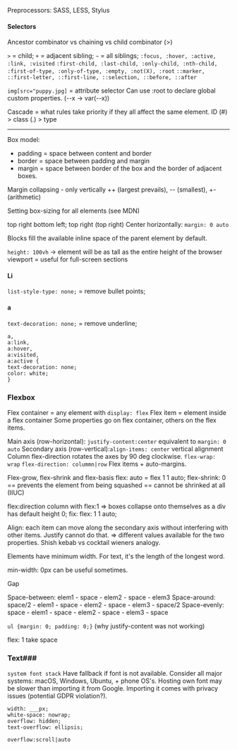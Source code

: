 
Preprocessors: SASS, LESS, Stylus

#### Selectors ####
Ancestor combinator vs chaining vs child combinator (>)

`>` = child; `+` = adjacent sibling; `~` = all siblings;
`:focus, :hover, :active, :link, :visited`
`:first-child, :last-child, :only-child, :nth-child, :first-of-type, :only-of-type, :empty, :not(X), :root` 
`::marker, ::first-letter, ::first-line, ::selection, ::before, ::after`

`img[src="puppy.jpg]` = attribute selector
Can use :root to declare global custom properties. (--x -> var(--x))


Cascade = what rules take priority if they all affect the same element.
ID (#) > class (.) > type


----------------------------------------------------

Box model:
- padding = space between content and border
- border = space between padding and margin
- margin = space between border of the box and the border of adjacent boxes.

Margin collapsing - only vertically ++ (largest prevails), -- (smallest), +- (arithmetic)

Setting box-sizing for all elements (see MDN)

top right bottom left; top right (top right)
Center horizontally: `margin: 0 auto` 

Blocks fill the available inline space of the parent element by default.

`height: 100vh` -> element will be as tall as the entire height of the browser viewport = useful for full-screen sections

#### Li ####
`list-style-type: none;` = remove bullet points;

#### a ####
`text-decoration: none;` = remove underline;
```
a,
a:link,
a:hover,
a:visited,
a:active {
text-decoration: none;
color: white;
}
```


### Flexbox ###

Flex container = any element with `display: flex`
Flex item = element inside a flex container
Some properties go on flex container, others on the flex items.

Main axis (row-horizontal): `justify-content:center` equivalent to `margin: 0 auto`
Secondary axis (row-vertical):`align-items: center` vertical alignment
Column flex-direction rotates the axes by 90 deg clockwise.
`flex-wrap: wrap`
`flex-direction: colummn|row`
Flex items + auto-margins.

Flex-grow, flex-shrink and flex-basis
flex: auto = flex 1 1 auto;
flex-shrink: 0 == prevents the element from being squashed == cannot be shrinked at all (IIUC)

flex:direction column with flex:1 => boxes collapse onto themselves as a div has default height 0; fix: flex: 1 1 auto;

Align: each item can move along the secondary axis without interfering with other items. Justify cannot do that. => different values available for the two properties. Shish kebab vs cocktail wieners analogy.

Elements have minimum width. For text, it's the length of the longest word.

min-width: 0px can be useful sometimes.

Gap

Space-between: elem1 - space - elem2 - space - elem3
Space-around: space/2 - elem1 - space - elem2 - space - elem3 - space/2
Space-evenly: space - elem1 - space - elem2 - space - elem3 - space

`ul {margin: 0; padding: 0;}` (why justify-content was not working)

flex: 1 take space

### Text###
`system font stack`
Have fallback if font is not available. Consider all major systems: macOS, Windows, Ubuntu, + phone OS's.
Hosting own font may be slower than importing it from Google. Importing it comes with privacy issues (potential GDPR violation?).

```
width: ___px;
white-space: nowrap;
overflow: hidden; 
text-overflow: ellipsis;
```

`overflow:scroll|auto` 